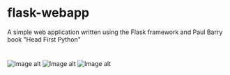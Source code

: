 # flask-webapp
A simple web application written using the Flask framework and Paul Barry book "Head First Python"
#
![Image alt](https://github.com/anton2030t/django-bboard/raw/master/01.jpg)
![Image alt](https://github.com/anton2030t/django-bboard/raw/master/02.png)
![Image alt](https://github.com/anton2030t/django-bboard/raw/master/03.png)
